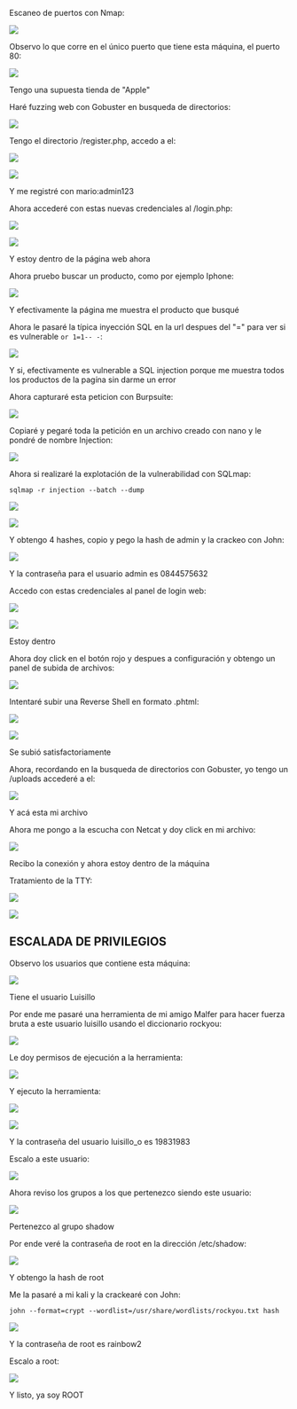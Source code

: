 Escaneo de puertos con Nmap:

![](../../../Images/Pasted%20image%2020240906192847.png)

Observo lo que corre en el único puerto que tiene esta máquina, el puerto 80:

![](../../../Images/Pasted%20image%2020240906192932.png)

Tengo una supuesta tienda de "Apple"

Haré fuzzing web con Gobuster en busqueda de directorios:

![](../../../Images/Pasted%20image%2020240906193653.png)

Tengo el directorio /register.php, accedo a el:

![](../../../Images/Pasted%20image%2020240906193740.png)

![](../../../Images/Pasted%20image%2020240906193746.png)

Y me registré con mario:admin123

Ahora accederé con estas nuevas credenciales al /login.php:

![](../../../Images/Pasted%20image%2020240906193840.png)

![](../../../Images/Pasted%20image%2020240906193854.png)

Y estoy dentro de la página web ahora

Ahora pruebo buscar un producto, como por ejemplo Iphone:

![](../../../Images/Pasted%20image%2020240912093811.png)

Y efectivamente la página me muestra el producto que busqué

Ahora le pasaré la típica inyección SQL en la url despues del "=" para ver si es vulnerable ```or 1=1-- -```:

![](../../../Images/Pasted%20image%2020240912093913.png)

Y si, efectivamente es vulnerable a SQL injection porque me muestra todos los productos de la pagína sin darme un error

Ahora capturaré esta peticion con Burpsuite:

![](../../../Images/Pasted%20image%2020240912094033.png)

Copiaré y pegaré toda la petición en un archivo creado con nano y le pondré de nombre Injection:

![](../../../Images/Pasted%20image%2020240912094132.png)

Ahora si realizaré la explotación de la vulnerabilidad con SQLmap:
```
sqlmap -r injection --batch --dump
```

![](../../../Images/Pasted%20image%2020240912094215.png)

![](../../../Images/Pasted%20image%2020240912094227.png)

Y obtengo 4 hashes, copio y pego la hash de admin y la crackeo con John:

![](../../../Images/Pasted%20image%2020240912094336.png)

Y la contraseña para el usuario admin es 0844575632

Accedo con estas credenciales al panel de login web:

![](../../../Images/Pasted%20image%2020240912094408.png)

![](../../../Images/Pasted%20image%2020240912094418.png)

Estoy dentro

Ahora doy click en el botón rojo y despues a configuración y obtengo un panel de subida de archivos:

![](../../../Images/Pasted%20image%2020240912094512.png)

Intentaré subir una Reverse Shell en formato .phtml:

![](../../../Images/Pasted%20image%2020240912094622.png)

![](../../../Images/Pasted%20image%2020240912094629.png)

Se subió satisfactoriamente

Ahora, recordando en la busqueda de directorios con Gobuster, yo tengo un /uploads accederé a el:

![](../../../Images/Pasted%20image%2020240912094714.png)

Y acá esta mi archivo

Ahora me pongo a la escucha con Netcat y doy click en mi archivo:

![](../../../Images/Pasted%20image%2020240912094749.png)

Recibo la conexión y ahora estoy dentro de la máquina

Tratamiento de la TTY:

![](../../../Images/Pasted%20image%2020240912094842.png)

![](../../../Images/Pasted%20image%2020240912094900.png)

## ESCALADA DE PRIVILEGIOS

Observo los usuarios que contiene esta máquina:

![](../../../Images/Pasted%20image%2020240912094956.png)

Tiene el usuario Luisillo

Por ende me pasaré una herramienta de mi amigo Malfer para hacer fuerza bruta a este usuario luisillo usando el diccionario rockyou:

![](../../../Images/Pasted%20image%2020240912095317.png)

Le doy permisos de ejecución a la herramienta:

![](../../../Images/Pasted%20image%2020240912095340.png)

Y ejecuto la herramienta:

![](../../../Images/Pasted%20image%2020240912095833.png)

![](../../../Images/Pasted%20image%2020240912101107.png)

Y la contraseña del usuario luisillo_o es 19831983

Escalo a este usuario:

![](../../../Images/Pasted%20image%2020240912101151.png)

Ahora reviso los grupos a los que pertenezco siendo este usuario:

![](../../../Images/Pasted%20image%2020240912101230.png)

Pertenezco al grupo shadow

Por ende veré la contraseña de root en la dirección /etc/shadow:

![](../../../Images/Pasted%20image%2020240912101316.png)

Y obtengo la hash de root

Me la pasaré a mi kali y la crackearé con John:
```
john --format=crypt --wordlist=/usr/share/wordlists/rockyou.txt hash
```

![](../../../Images/Pasted%20image%2020240912102054.png)

Y la contraseña de root es rainbow2

Escalo a root:

![](../../../Images/Pasted%20image%2020240912102129.png)

Y listo, ya soy ROOT
